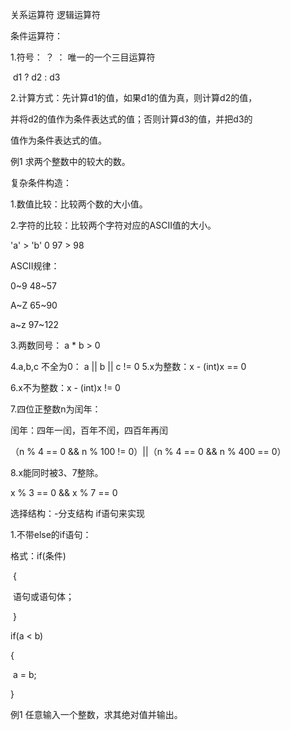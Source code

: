 关系运算符  逻辑运算符

条件运算符：

1.符号：         ？ ：    唯一的一个三目运算符

​                      d1 ? d2 : d3

2.计算方式：先计算d1的值，如果d1的值为真，则计算d2的值，

并将d2的值作为条件表达式的值；否则计算d3的值，并把d3的

值作为条件表达式的值。

例1 求两个整数中的较大的数。

复杂条件构造：

1.数值比较：比较两个数的大小值。

2.字符的比较：比较两个字符对应的ASCII值的大小。

'a' > 'b'    0          97  >  98

ASCII规律：

0~9   48~57

A~Z  65~90

a~z   97~122

3.两数同号：  a * b > 0

4.a,b,c 不全为0： a || b || c != 0
5.x为整数：x - (int)x == 0

6.x不为整数：x - (int)x != 0

7.四位正整数n为闰年：

闰年：四年一闰，百年不闰，四百年再闰

（n % 4 == 0 && n % 100 != 0）||（n % 4 == 0 && n % 400 == 0）

8.x能同时被3、7整除。

   x % 3 == 0 && x % 7 == 0

选择结构：-分支结构       if语句来实现

1.不带else的if语句：

格式：if(条件)

​            {

​             语句或语句体；

​             }

if(a < b)

 {

​    a = b;

}



例1 任意输入一个整数，求其绝对值并输出。











